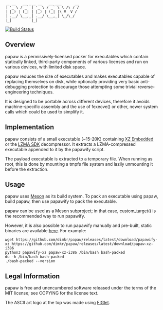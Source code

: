```
 _ __   __ _ _ __   __ ___      __
| '_ \ / _` | '_ \ / _` \ \ /\ / /
| |_) | (_| | |_) | (_| |\ V  V /
| .__/ \__,_| .__/ \__,_| \_/\_/
|_|         |_|
```

[![Build Status](https://dev.azure.com/dima0260/papaw/_apis/build/status/dimkr.papaw?branchName=master)](https://dev.azure.com/dima0260/papaw/_build)

## Overview

papaw is a permissively-licensed packer for executables which contain statically linked, third-party components of various licenses and run on various devices, with limited disk space.

papaw reduces the size of executables and makes executables capable of replacing themselves on disk, while optionally providing very basic anti-debugging protection to discourage those attempting some trivial reverse-engineering techniques.

It is designed to be portable across different devices, therefore it avoids machine-specific assembly and the use of fexecve() or other, newer system calls which could be used to simplify it.

## Implementation

papaw consists of a small executable (~15-20K) containing [XZ Embedded](https://tukaani.org/xz/embedded.html) or the [LZMA SDK](https://www.7-zip.org/sdk.html) decompressor. It extracts a LZMA-compressed executable appended to it by the papawify script.

The payload executable is extracted to a temporary file. When running as root, this is done by mounting a tmpfs file system and lazily unmounting it before the extraction.

## Usage

papaw uses [Meson](http://mesonbuild.com/) as its build system. To pack an executable using papaw, build papaw, then use papawify to pack the executable.

papaw can be used as a Meson subproject; in that case, custom_target() is the recommended way to run papawify.

However, it is also possible to run papawify manually and pre-built, static binaries are available [here](https://github.com/dimkr/papaw/releases). For example:

```
wget https://github.com/dimkr/papaw/releases/latest/download/papawify-xz https://github.com/dimkr/papaw/releases/latest/download/papaw-xz-i386
python3 papawify-xz papaw-xz-i386 /bin/bash bash-packed
du -h /bin/bash bash-packed
./bash-packed --version
```

## Legal Information

papaw is free and unencumbered software released under the terms of the MIT license; see COPYING for the license text.

The ASCII art logo at the top was made using [FIGlet](http://www.figlet.org/).

